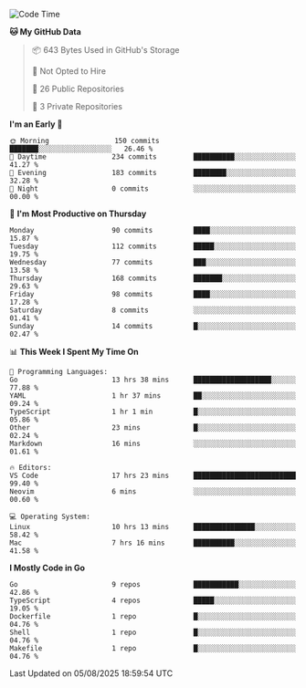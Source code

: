<!--START_SECTION:waka-->
![Code Time](http://img.shields.io/badge/Code%20Time-1%2C388%20hrs%2023%20mins-blue)

**🐱 My GitHub Data** 

> 📦 643 Bytes Used in GitHub's Storage 
 > 
> 🚫 Not Opted to Hire
 > 
> 📜 26 Public Repositories 
 > 
> 🔑 3 Private Repositories 
 > 
**I'm an Early 🐤** 

```text
🌞 Morning                150 commits         ███████░░░░░░░░░░░░░░░░░░   26.46 % 
🌆 Daytime                234 commits         ██████████░░░░░░░░░░░░░░░   41.27 % 
🌃 Evening                183 commits         ████████░░░░░░░░░░░░░░░░░   32.28 % 
🌙 Night                  0 commits           ░░░░░░░░░░░░░░░░░░░░░░░░░   00.00 % 
```
📅 **I'm Most Productive on Thursday** 

```text
Monday                   90 commits          ████░░░░░░░░░░░░░░░░░░░░░   15.87 % 
Tuesday                  112 commits         █████░░░░░░░░░░░░░░░░░░░░   19.75 % 
Wednesday                77 commits          ███░░░░░░░░░░░░░░░░░░░░░░   13.58 % 
Thursday                 168 commits         ███████░░░░░░░░░░░░░░░░░░   29.63 % 
Friday                   98 commits          ████░░░░░░░░░░░░░░░░░░░░░   17.28 % 
Saturday                 8 commits           ░░░░░░░░░░░░░░░░░░░░░░░░░   01.41 % 
Sunday                   14 commits          █░░░░░░░░░░░░░░░░░░░░░░░░   02.47 % 
```


📊 **This Week I Spent My Time On** 

```text
💬 Programming Languages: 
Go                       13 hrs 38 mins      ███████████████████░░░░░░   77.88 % 
YAML                     1 hr 37 mins        ██░░░░░░░░░░░░░░░░░░░░░░░   09.24 % 
TypeScript               1 hr 1 min          █░░░░░░░░░░░░░░░░░░░░░░░░   05.86 % 
Other                    23 mins             █░░░░░░░░░░░░░░░░░░░░░░░░   02.24 % 
Markdown                 16 mins             ░░░░░░░░░░░░░░░░░░░░░░░░░   01.61 % 

🔥 Editors: 
VS Code                  17 hrs 23 mins      █████████████████████████   99.40 % 
Neovim                   6 mins              ░░░░░░░░░░░░░░░░░░░░░░░░░   00.60 % 

💻 Operating System: 
Linux                    10 hrs 13 mins      ███████████████░░░░░░░░░░   58.42 % 
Mac                      7 hrs 16 mins       ██████████░░░░░░░░░░░░░░░   41.58 % 
```

**I Mostly Code in Go** 

```text
Go                       9 repos             ███████████░░░░░░░░░░░░░░   42.86 % 
TypeScript               4 repos             █████░░░░░░░░░░░░░░░░░░░░   19.05 % 
Dockerfile               1 repo              █░░░░░░░░░░░░░░░░░░░░░░░░   04.76 % 
Shell                    1 repo              █░░░░░░░░░░░░░░░░░░░░░░░░   04.76 % 
Makefile                 1 repo              █░░░░░░░░░░░░░░░░░░░░░░░░   04.76 % 
```




 Last Updated on 05/08/2025 18:59:54 UTC
<!--END_SECTION:waka-->
